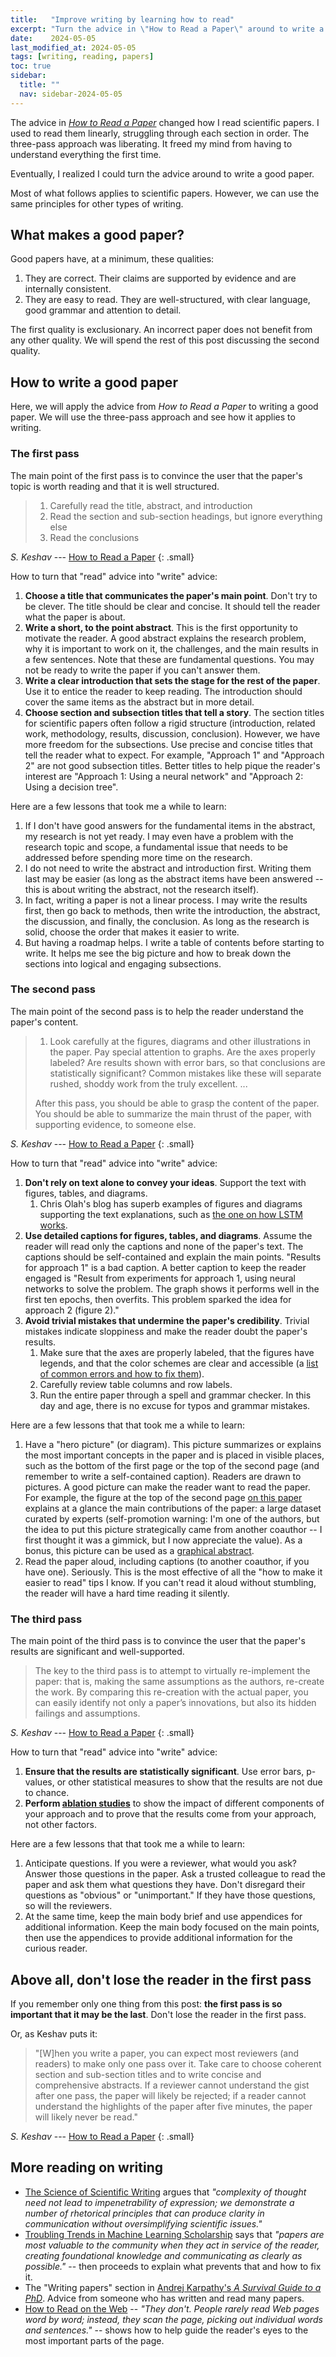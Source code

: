 ```yaml
---
title:   "Improve writing by learning how to read"
excerpt: "Turn the advice in \"How to Read a Paper\" around to write a good paper."
date:    2024-05-05
last_modified_at: 2024-05-05
tags: [writing, reading, papers]
toc: true
sidebar:
  title: ""
  nav: sidebar-2024-05-05
---
```


The advice in _[How to Read a Paper](http://ccr.sigcomm.org/online/files/p83-keshavA.pdf)_ changed how I read scientific papers. I used to read them linearly, struggling through each section in order. The three-pass approach was liberating. It freed my mind from having to understand everything the first time.

Eventually, I realized I could turn the advice around to write a good paper.

<!--more-->

Most of what follows applies to scientific papers. However, we can use the same principles for other types of writing.

## What makes a good paper?

Good papers have, at a minimum, these qualities:

1. They are correct. Their claims are supported by evidence and are internally consistent.
1. They are easy to read. They are well-structured, with clear language, good grammar and attention to detail.

The first quality is exclusionary. An incorrect paper does not benefit from any other quality. We will spend the rest of this post discussing the second quality.

## How to write a good paper

Here, we will apply the advice from _How to Read a Paper_ to writing a good paper. We will use the three-pass approach and see how it applies to writing.

### The first pass

The main point of the first pass is to convince the user that the paper's topic is worth reading and that it is well structured.

> 1. Carefully read the title, abstract, and introduction
> 2. Read the section and sub-section headings, but ignore everything else
> 3. Read the conclusions

<cite>S. Keshav</cite> --- [How to Read a Paper](http://ccr.sigcomm.org/online/files/p83-keshavA.pdf)
{: .small}

How to turn that "read" advice into "write" advice:

1. **Choose a title that communicates the paper's main point**. Don't try to be clever. The title should be clear and concise. It should tell the reader what the paper is about.
1. **Write a short, to the point abstract**. This is the first opportunity to motivate the reader. A good abstract explains the research problem, why it is important to work on it, the challenges, and the main results in a few sentences. Note that these are fundamental questions. You may not be ready to write the paper if you can't answer them.
1. **Write a clear introduction that sets the stage for the rest of the paper**. Use it to entice the reader to keep reading. The introduction should cover the same items as the abstract but in more detail.
1. **Choose section and subsection titles that tell a story**. The section titles for scientific papers often follow a rigid structure (introduction, related work, methodology, results, discussion, conclusion). However, we have more freedom for the subsections. Use precise and concise titles that tell the reader what to expect. For example, "Approach 1" and "Approach 2" are not good subsection titles. Better titles to help pique the reader's interest are "Approach 1: Using a neural network" and "Approach 2: Using a decision tree".

Here are a few lessons that took me a while to learn:

1. If I don't have good answers for the fundamental items in the abstract, my research is not yet ready. I may even have a problem with the research topic and scope, a fundamental issue that needs to be addressed before spending more time on the research.
1. I do not need to write the abstract and introduction first. Writing them last may be easier (as long as the abstract items have been answered -- this is about writing the abstract, not the research itself).
1. In fact, writing a paper is not a linear process. I may write the results first, then go back to methods, then write the introduction, the abstract, the discussion, and finally, the conclusion. As long as the research is solid, choose the order that makes it easier to write.
1. But having a roadmap helps. I write a table of contents before starting to write. It helps me see the big picture and how to break down the sections into logical and engaging subsections.

### The second pass

The main point of the second pass is to help the reader understand the paper's content.

> 1. Look carefully at the figures, diagrams and other illustrations in the paper. Pay special attention to graphs.
Are the axes properly labeled? Are results shown with
error bars, so that conclusions are statistically significant? Common mistakes like these will separate
rushed, shoddy work from the truly excellent.
> ...
>
> After this pass, you should be able to grasp the content of the paper. You should be able to summarize the main thrust of the paper, with supporting evidence, to someone else.

<cite>S. Keshav</cite> --- [How to Read a Paper](http://ccr.sigcomm.org/online/files/p83-keshavA.pdf)
{: .small}

How to turn that "read" advice into "write" advice:

1. **Don't rely on text alone to convey your ideas**. Support the text with figures, tables, and diagrams.
   1. Chris Olah's blog has superb examples of figures and diagrams supporting the text explanations, such as [the one on how LSTM works](https://colah.github.io/posts/2015-08-Understanding-LSTMs/).
1. **Use detailed captions for figures, tables, and diagrams**. Assume the reader will read only the captions and none of the paper's text. The captions should be self-contained and explain the main points. "Results for approach 1" is a bad caption. A better caption to keep the reader engaged is "Result from experiments for approach 1, using neural networks to solve the problem. The graph shows it performs well in the first ten epochs, then overfits. This problem sparked the idea for approach 2 (figure 2)."
1. **Avoid trivial mistakes that undermine the paper's credibility**. Trivial mistakes indicate sloppiness and make the reader doubt the paper's results.
   1. Make sure that the axes are properly labeled, that the figures have legends, and that the color schemes are clear and accessible (a [list of common errors and how to fix them](https://nickch-k.github.io/DataCommSlides/Easy_Mistakes_to_Avoid.html)).
   1. Carefully review table columns and row labels.
   1. Run the entire paper through a spell and grammar checker. In this day and age, there is no excuse for typos and grammar mistakes.

Here are a few lessons that that took me a while to learn:

1. Have a "hero picture" (or diagram). This picture summarizes or explains the most important concepts in the paper and is placed in visible places, such as the bottom of the first page or the top of the second page (and remember to write a self-contained caption). Readers are drawn to pictures. A good picture can make the reader want to read the paper. For example, the figure at the top of the second page [on this paper](https://arxiv.org/pdf/2105.03020) explains at a glance the main contributions of the paper: a large dataset curated by experts (self-promotion warning: I'm one of the authors, but the idea to put this picture strategically came from another coauthor -- I first thought it was a gimmick, but I now appreciate the value). As a bonus, this picture can be used as a [graphical abstract](https://en.wikipedia.org/wiki/Graphical_abstract).
1. Read the paper aloud, including captions (to another coauthor, if you have one). Seriously. This is the most effective of all the "how to make it easier to read" tips I know. If you can't read it aloud without stumbling, the reader will have a hard time reading it silently.

### The third pass

The main point of the third pass is to convince the user that the paper's results are significant and well-supported.

> The key to the third pass is to attempt to virtually re-implement the paper: that is, making the same assumptions as the authors, re-create the work. By comparing this re-creation with the actual paper, you can easily identify not only a paper’s innovations, but also its hidden failings and assumptions.

<cite>S. Keshav</cite> --- [How to Read a Paper](http://ccr.sigcomm.org/online/files/p83-keshavA.pdf)
{: .small}

How to turn that "read" advice into "write" advice:

1. **Ensure that the results are statistically significant**. Use error bars, p-values, or other statistical measures to show that the results are not due to chance.
1. **Perform [ablation studies](https://en.wikipedia.org/wiki/Ablation_(artificial_intelligence))** to show the impact of different components of your approach and to prove that the results come from your approach, not other factors.

Here are a few lessons that that took me a while to learn:

1. Anticipate questions. If you were a reviewer, what would you ask? Answer those questions in the paper. Ask a trusted colleague to read the paper and ask them what questions they have. Don't disregard their questions as "obvious" or "unimportant." If they have those questions, so will the reviewers.
1. At the same time, keep the main body brief and use appendices for additional information. Keep the main body focused on the main points, then use the appendices to provide additional information for the curious reader.

## Above all, don't lose the reader in the first pass

If you remember only one thing from this post: **the first pass is so important that it may be the last**. Don't lose the reader in the first pass.

Or, as Keshav puts it:

> "[W]hen you write a paper, you can expect most reviewers (and readers) to make only one pass over it. Take care to choose coherent section and sub-section titles and to write concise and comprehensive abstracts. If a reviewer cannot understand the gist after one pass, the paper will likely be rejected; if a reader cannot understand the highlights of the paper after five minutes, the paper will likely never be read."

<cite>S. Keshav</cite> --- [How to Read a Paper](http://ccr.sigcomm.org/online/files/p83-keshavA.pdf)
{: .small}

## More reading on writing

- [The Science of Scientific Writing](https://www.americanscientist.org/blog/the-long-view/the-science-of-scientific-writing) argues that _"complexity of thought need not lead to impenetrability of expression; we demonstrate a number of rhetorical principles that can produce clarity in communication without oversimplifying scientific issues."_
- [Troubling Trends in Machine Learning Scholarship](https://arxiv.org/abs/1807.03341) says that _"papers are most valuable to the community when they act in service of the reader, creating foundational knowledge and communicating as clearly as possible."_ -- then proceeds to explain what prevents that and how to fix it.
- The "Writing papers" section in [Andrej Karpathy's _A Survival Guide to a PhD_](https://karpathy.github.io/2016/09/07/phd/). Advice from someone who has written and read many papers.
- [How to Read on the Web](https://www.nngroup.com/articles/how-users-read-on-the-web/) -- _"They don't. People rarely read Web pages word by word; instead, they scan the page, picking out individual words and sentences."_ -- shows how to help guide the reader's eyes to the most important parts of the page.
